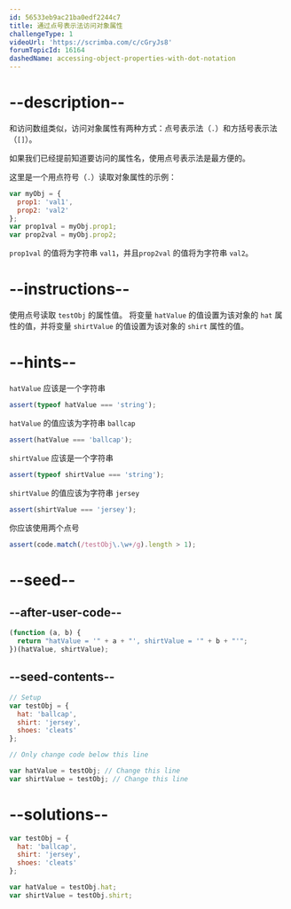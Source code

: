 ```yaml
---
id: 56533eb9ac21ba0edf2244c7
title: 通过点号表示法访问对象属性
challengeType: 1
videoUrl: 'https://scrimba.com/c/cGryJs8'
forumTopicId: 16164
dashedName: accessing-object-properties-with-dot-notation
---
```


# --description--

和访问数组类似，访问对象属性有两种方式：点号表示法（`.`）和方括号表示法（`[]`）。

如果我们已经提前知道要访问的属性名，使用点号表示法是最方便的。

这里是一个用点符号（`.`）读取对象属性的示例：

```js
var myObj = {
  prop1: 'val1',
  prop2: 'val2'
};
var prop1val = myObj.prop1;
var prop2val = myObj.prop2;
```

`prop1val` 的值将为字符串 `val1`，并且`prop2val` 的值将为字符串 `val2`。

# --instructions--

使用点号读取 `testObj` 的属性值。 将变量 `hatValue` 的值设置为该对象的 `hat` 属性的值，并将变量 `shirtValue` 的值设置为该对象的 `shirt` 属性的值。

# --hints--

`hatValue` 应该是一个字符串

```js
assert(typeof hatValue === 'string');
```

`hatValue` 的值应该为字符串 `ballcap`

```js
assert(hatValue === 'ballcap');
```

`shirtValue` 应该是一个字符串

```js
assert(typeof shirtValue === 'string');
```

`shirtValue` 的值应该为字符串 `jersey`

```js
assert(shirtValue === 'jersey');
```

你应该使用两个点号

```js
assert(code.match(/testObj\.\w+/g).length > 1);
```

# --seed--

## --after-user-code--

```js
(function (a, b) {
  return "hatValue = '" + a + "', shirtValue = '" + b + "'";
})(hatValue, shirtValue);
```

## --seed-contents--

```js
// Setup
var testObj = {
  hat: 'ballcap',
  shirt: 'jersey',
  shoes: 'cleats'
};

// Only change code below this line

var hatValue = testObj; // Change this line
var shirtValue = testObj; // Change this line
```

# --solutions--

```js
var testObj = {
  hat: 'ballcap',
  shirt: 'jersey',
  shoes: 'cleats'
};

var hatValue = testObj.hat;
var shirtValue = testObj.shirt;
```
